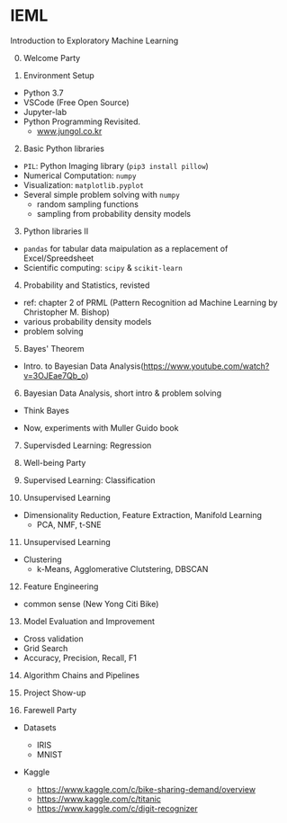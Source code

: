 # IEML
Introduction to Exploratory Machine Learning

0. Welcome Party

1. Environment Setup
  - Python 3.7
  - VSCode (Free Open Source)
  - Jupyter-lab
  - Python Programming Revisited.
    - www.jungol.co.kr

2. Basic Python libraries
  - `PIL`: Python Imaging library (`pip3 install pillow`)
  - Numerical Computation: `numpy` 
  - Visualization: `matplotlib.pyplot`
  - Several simple problem solving with `numpy`
    - random sampling functions
    - sampling from probability density models
    
3. Python libraries II
  - `pandas` for tabular data maipulation as a replacement of Excel/Spreedsheet
  - Scientific computing: `scipy` & `scikit-learn`
  
4. Probability and Statistics, revisted
  - ref: chapter 2 of PRML (Pattern Recognition ad Machine Learning by Christopher M. Bishop)
  - various probability density models
  - problem solving
  
5. Bayes' Theorem
  - Intro. to Bayesian Data Analysis(https://www.youtube.com/watch?v=3OJEae7Qb_o)
  
6. Bayesian Data Analysis, short intro & problem solving
  - Think Bayes
  
* Now, experiments with Muller Guido book

7. Supervisded Learning: Regression

8. Well-being Party

9. Supervised Learning: Classification

10. Unsupervised Learning
  - Dimensionality Reduction, Feature Extraction, Manifold Learning
    - PCA, NMF, t-SNE

11. Unsupervised Learning
  - Clustering
    - k-Means, Agglomerative Clutstering, DBSCAN
    
12. Feature Engineering
  - common sense (New Yong Citi Bike)
  
13. Model Evaluation and Improvement
  - Cross validation
  - Grid Search
  - Accuracy, Precision, Recall, F1
  
14. Algorithm Chains and Pipelines

15. Project Show-up

16. Farewell Party


* Datasets
  - IRIS
  - MNIST

* Kaggle
  - https://www.kaggle.com/c/bike-sharing-demand/overview
  - https://www.kaggle.com/c/titanic
  - https://www.kaggle.com/c/digit-recognizer
  
